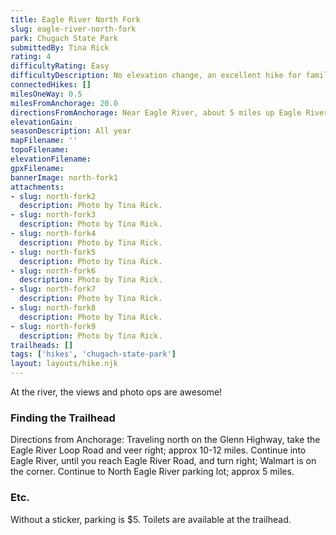 ```yaml
---
title: Eagle River North Fork
slug: eagle-river-north-fork
park: Chugach State Park
submittedBy: Tina Rick
rating: 4
difficultyRating: Easy
difficultyDescription: No elevation change, an excellent hike for families with small children
connectedHikes: []
milesOneWay: 0.5
milesFromAnchorage: 20.0
directionsFromAnchorage: Near Eagle River, about 5 miles up Eagle River Road
elevationGain: 
seasonDescription: All year
mapFilename: ''
topoFilename: 
elevationFilename: 
gpxFilename: 
bannerImage: north-fork1
attachments:
- slug: north-fork2
  description: Photo by Tina Rick.
- slug: north-fork3
  description: Photo by Tina Rick.
- slug: north-fork4
  description: Photo by Tina Rick.
- slug: north-fork5
  description: Photo by Tina Rick.
- slug: north-fork6
  description: Photo by Tina Rick.
- slug: north-fork7
  description: Photo by Tina Rick.
- slug: north-fork8
  description: Photo by Tina Rick.
- slug: north-fork9
  description: Photo by Tina Rick.
trailheads: []
tags: ['hikes', 'chugach-state-park']
layout: layouts/hike.njk
---
```

At the river, the views and photo ops are awesome!

### Finding the Trailhead

Directions from Anchorage: Traveling north on the Glenn Highway, take the Eagle River Loop Road and veer right; approx 10-12 miles. Continue into Eagle River, until you reach Eagle River Road, and turn right; Walmart is on the corner. Continue to North Eagle River parking lot; approx 5 miles.

### Etc.

Without a sticker, parking is $5. Toilets are available at the trailhead.